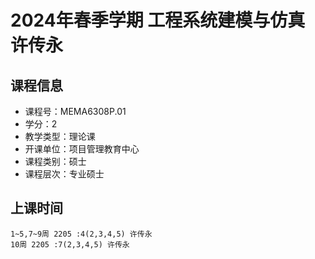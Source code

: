 # 2024年春季学期 工程系统建模与仿真 许传永






## 课程信息

- 课程号：MEMA6308P.01
- 学分：2
- 教学类型：理论课
- 开课单位：项目管理教育中心
- 课程类别：硕士
- 课程层次：专业硕士

## 上课时间

```
1~5,7~9周 2205 :4(2,3,4,5) 许传永
10周 2205 :7(2,3,4,5) 许传永
```


